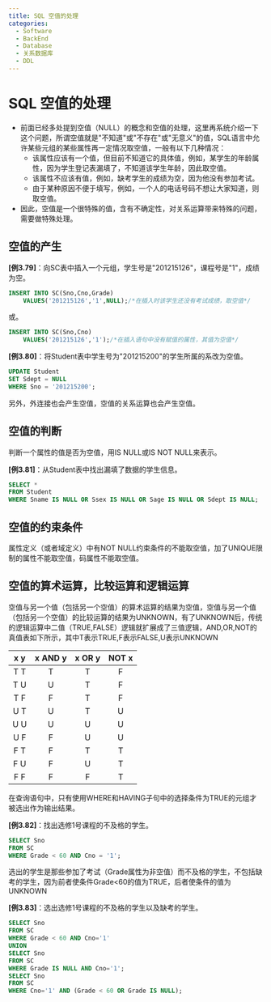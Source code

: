 ```yaml
---
title: SQL 空值的处理
categories:
  - Software
  - BackEnd
  - Database
  - 关系数据库
  - DDL
---
```

# SQL 空值的处理

- 前面已经多处提到空值（NULL）的概念和空值的处理，这里再系统介绍一下这个问题，所谓空值就是"不知道"或"不存在"或"无意义"的值，SQL语言中允许某些元组的某些属性再一定情况取空值，一般有以下几种情况：
    - 该属性应该有一个值，但目前不知道它的具体值，例如，某学生的年龄属性，因为学生登记表漏填了，不知道该学生年龄，因此取空值。
    - 该属性不应该有值，例如，缺考学生的成绩为空，因为他没有参加考试。
    - 由于某种原因不便于填写，例如，一个人的电话号码不想让大家知道，则取空值。
- 因此，空值是一个很特殊的值，含有不确定性，对关系运算带来特殊的问题，需要做特殊处理。

## 空值的产生

**[例3.79]**：向SC表中插入一个元组，学生号是"201215126"，课程号是"1"，成绩为空。

```sql
INSERT INTO SC(Sno,Cno,Grade)
	VALUES('201215126','1',NULL);/*在插入时该学生还没有考试成绩，取空值*/
```

或。

```sql
INSERT INTO SC(Sno,Cno)
	VALUES('201215126','1');/*在插入语句中没有赋值的属性，其值为空值*/
```

**[例3.80]**：将Student表中学生号为"201215200"的学生所属的系改为空值。

```sql
UPDATE Student
SET Sdept = NULL
WHERE Sno = '201215200';
```

另外，外连接也会产生空值，空值的关系运算也会产生空值。

## 空值的判断

判断一个属性的值是否为空值，用IS NULL或IS NOT NULL来表示。

**[例3.81]**：从Student表中找出漏填了数据的学生信息。

```sql
SELECT *
FROM Student
WHERE Sname IS NULL OR Ssex IS NULL OR Sage IS NULL OR Sdept IS NULL;
```

## 空值的约束条件

属性定义（或者域定义）中有NOT NULL约束条件的不能取空值，加了UNIQUE限制的属性不能取空值，码属性不能取空值。

## 空值的算术运算，比较运算和逻辑运算

空值与另一个值（包括另一个空值）的算术运算的结果为空值，空值与另一个值（包括另一个空值）的比较运算的结果为UNKNOWN，有了UNKNOWN后，传统的逻辑运算中二值（TRUE,FALSE）逻辑就扩展成了三值逻辑，AND,OR,NOT的真值表如下所示，其中T表示TRUE,F表示FALSE,U表示UNKNOWN

| x        y  | x AND y | x OR y | NOT x |
| :---------: | :-----: | :----: | :---: |
| T        T | T       | T      | F     |
| T        U | U | T | F     |
| T        F | F | T | F |
| U        T | U | T | U |
| U        U | U | U | U |
| U        F | F | U | U |
| F        T | F | T | T |
| F        U | F | U | T |
| F        F | F | F | T |

在查询语句中，只有使用WHERE和HAVING子句中的选择条件为TRUE的元组才被选出作为输出结果。

**[例3.82]**：找出选修1号课程的不及格的学生。

```sql
SELECT Sno
FROM SC
WHERE Grade < 60 AND Cno = '1';
```

选出的学生是那些参加了考试（Grade属性为非空值）而不及格的学生，不包括缺考的学生，因为前者使条件Grade<60的值为TRUE，后者使条件的值为UNKNOWN

**[例3.83]**：选出选修1号课程的不及格的学生以及缺考的学生。

```sql
SELECT Sno
FROM SC
WHERE Grade < 60 AND Cno='1'
UNION
SELECT Sno
FROM SC
WHERE Grade IS NULL AND Cno='1';
SELECT Sno
FROM SC
WHERE Cno='1' AND (Grade < 60 OR Grade IS NULL);
```
